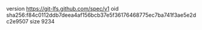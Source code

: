 version https://git-lfs.github.com/spec/v1
oid sha256:f84c0112ddb7deea4af156bcb37e5f36176468775ec7ba741f3ae5e2dc2e9507
size 9234
